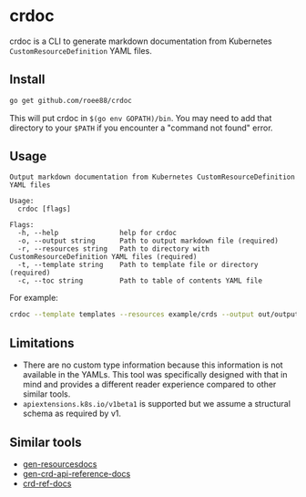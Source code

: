 # crdoc

crdoc is a CLI to generate markdown documentation from Kubernetes `CustomResourceDefinition` YAML files.

## Install

```bash
go get github.com/roee88/crdoc
```

This will put crdoc in `$(go env GOPATH)/bin`. You may need to add that directory to your `$PATH` if you encounter a "command not found" error.

## Usage

```
Output markdown documentation from Kubernetes CustomResourceDefinition YAML files

Usage:
  crdoc [flags]

Flags:
  -h, --help               help for crdoc
  -o, --output string      Path to output markdown file (required)
  -r, --resources string   Path to directory with CustomResourceDefinition YAML files (required)
  -t, --template string    Path to template file or directory (required)
  -c, --toc string         Path to table of contents YAML file
```

For example:

```bash
crdoc --template templates --resources example/crds --output out/output.md
```

## Limitations

- There are no custom type information because this information is not available in the YAMLs. This tool was specifically designed with that in mind and provides a different reader experience compared to other similar tools.
- `apiextensions.k8s.io/v1beta1` is supported but we assume a structural schema as required by v1.

## Similar tools

- [gen-resourcesdocs](https://github.com/kubernetes-sigs/reference-docs/tree/master/gen-resourcesdocs)
- [gen-crd-api-reference-docs](https://github.com/ahmetb/gen-crd-api-reference-docs)
- [crd-ref-docs](https://github.com/elastic/crd-ref-docs)


